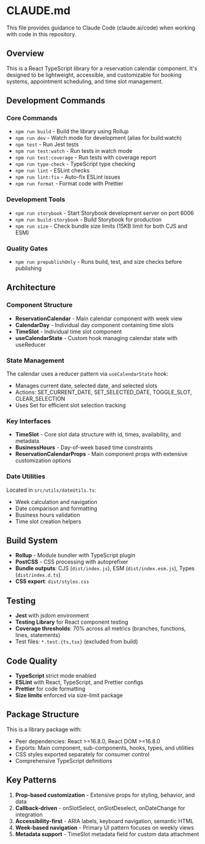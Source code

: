 # CLAUDE.md

This file provides guidance to Claude Code (claude.ai/code) when working with code in this repository.

## Overview

This is a React TypeScript library for a reservation calendar component. It's designed to be lightweight, accessible, and customizable for booking systems, appointment scheduling, and time slot management.

## Development Commands

### Core Commands
- `npm run build` - Build the library using Rollup
- `npm run dev` - Watch mode for development (alias for build:watch)
- `npm test` - Run Jest tests
- `npm run test:watch` - Run tests in watch mode
- `npm run test:coverage` - Run tests with coverage report
- `npm run type-check` - TypeScript type checking
- `npm run lint` - ESLint checks
- `npm run lint:fix` - Auto-fix ESLint issues
- `npm run format` - Format code with Prettier

### Development Tools
- `npm run storybook` - Start Storybook development server on port 6006
- `npm run build-storybook` - Build Storybook for production
- `npm run size` - Check bundle size limits (15KB limit for both CJS and ESM)

### Quality Gates
- `npm run prepublishOnly` - Runs build, test, and size checks before publishing

## Architecture

### Component Structure
- **ReservationCalendar** - Main calendar component with week view
- **CalendarDay** - Individual day component containing time slots
- **TimeSlot** - Individual time slot component
- **useCalendarState** - Custom hook managing calendar state with useReducer

### State Management
The calendar uses a reducer pattern via `useCalendarState` hook:
- Manages current date, selected date, and selected slots
- Actions: SET_CURRENT_DATE, SET_SELECTED_DATE, TOGGLE_SLOT, CLEAR_SELECTION
- Uses Set for efficient slot selection tracking

### Key Interfaces
- **TimeSlot** - Core slot data structure with id, times, availability, and metadata
- **BusinessHours** - Day-of-week based time constraints
- **ReservationCalendarProps** - Main component props with extensive customization options

### Date Utilities
Located in `src/utils/dateUtils.ts`:
- Week calculation and navigation
- Date comparison and formatting
- Business hours validation
- Time slot creation helpers

## Build System

- **Rollup** - Module bundler with TypeScript plugin
- **PostCSS** - CSS processing with autoprefixer
- **Bundle outputs**: CJS (`dist/index.js`), ESM (`dist/index.esm.js`), Types (`dist/index.d.ts`)
- **CSS export**: `dist/styles.css`

## Testing

- **Jest** with jsdom environment
- **Testing Library** for React component testing
- **Coverage thresholds**: 70% across all metrics (branches, functions, lines, statements)
- Test files: `*.test.{ts,tsx}` (excluded from build)

## Code Quality

- **TypeScript** strict mode enabled
- **ESLint** with React, TypeScript, and Prettier configs
- **Prettier** for code formatting
- **Size limits** enforced via size-limit package

## Package Structure

This is a library package with:
- Peer dependencies: React >=16.8.0, React DOM >=16.8.0
- Exports: Main component, sub-components, hooks, types, and utilities
- CSS styles exported separately for consumer control
- Comprehensive TypeScript definitions

## Key Patterns

1. **Prop-based customization** - Extensive props for styling, behavior, and data
2. **Callback-driven** - onSlotSelect, onSlotDeselect, onDateChange for integration
3. **Accessibility-first** - ARIA labels, keyboard navigation, semantic HTML
4. **Week-based navigation** - Primary UI pattern focuses on weekly views
5. **Metadata support** - TimeSlot metadata field for custom data attachment